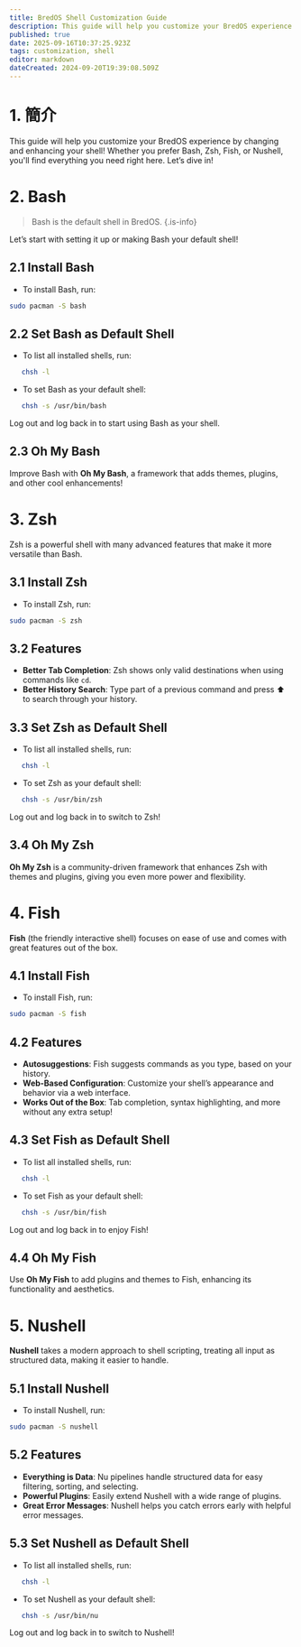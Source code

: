 ```yaml
---
title: BredOS Shell Customization Guide
description: This guide will help you customize your BredOS experience by changing and enhancing your shell!  Whether you prefer Bash, Zsh, Fish, or Nushell, you'll find everything you need right here. Let’s dive in! 🌊
published: true
date: 2025-09-16T10:37:25.923Z
tags: customization, shell
editor: markdown
dateCreated: 2024-09-20T19:39:08.509Z
---
```


# 1. 簡介

This guide will help you customize your BredOS experience by changing and enhancing your shell!  Whether you prefer Bash, Zsh, Fish, or Nushell, you'll find everything you need right here. Let’s dive in!

# 2. Bash

> Bash is the default shell in BredOS.
> {.is-info}

Let’s start with setting it up or making Bash your default shell!

## 2.1 Install Bash

- To install Bash, run:

```bash
sudo pacman -S bash
```

## 2.2 Set Bash as Default Shell

- To list all installed shells, run:

```bash
   chsh -l
```

- To set Bash as your default shell:

```bash
   chsh -s /usr/bin/bash
```

Log out and log back in to start using Bash as your shell.

## 2.3 Oh My Bash

Improve Bash with **Oh My Bash**, a framework that adds themes, plugins, and other cool enhancements!

# 3. Zsh

Zsh is a powerful shell with many advanced features that make it more versatile than Bash.

## 3.1 Install Zsh

- To install Zsh, run:

```bash
sudo pacman -S zsh
```

## 3.2 Features

- **Better Tab Completion**: Zsh shows only valid destinations when using commands like `cd`.
- **Better History Search**: Type part of a previous command and press ⬆ to search through your history.

## 3.3 Set Zsh as Default Shell

- To list all installed shells, run:

```bash
   chsh -l
```

- To set Zsh as your default shell:

```bash
   chsh -s /usr/bin/zsh
```

Log out and log back in to switch to Zsh!

## 3.4 Oh My Zsh

**Oh My Zsh** is a community-driven framework that enhances Zsh with themes and plugins, giving you even more power and flexibility.

# 4. Fish

**Fish** (the friendly interactive shell) focuses on ease of use and comes with great features out of the box.

## 4.1 Install Fish

- To install Fish, run:

```bash
sudo pacman -S fish
```

## 4.2 Features

- **Autosuggestions**: Fish suggests commands as you type, based on your history.
- **Web-Based Configuration**: Customize your shell’s appearance and behavior via a web interface.
- **Works Out of the Box**: Tab completion, syntax highlighting, and more without any extra setup!

## 4.3 Set Fish as Default Shell

- To list all installed shells, run:

```bash
   chsh -l
```

- To set Fish as your default shell:

```bash
   chsh -s /usr/bin/fish
```

Log out and log back in to enjoy Fish!

## 4.4 Oh My Fish

Use **Oh My Fish** to add plugins and themes to Fish, enhancing its functionality and aesthetics.

# 5. Nushell

**Nushell** takes a modern approach to shell scripting, treating all input as structured data, making it easier to handle.

## 5.1 Install Nushell

- To install Nushell, run:

```bash
sudo pacman -S nushell
```

## 5.2 Features

- **Everything is Data**: Nu pipelines handle structured data for easy filtering, sorting, and selecting.
- **Powerful Plugins**: Easily extend Nushell with a wide range of plugins.
- **Great Error Messages**: Nushell helps you catch errors early with helpful error messages.

## 5.3 Set Nushell as Default Shell

- To list all installed shells, run:

```bash
   chsh -l
```

- To set Nushell as your default shell:

```bash
   chsh -s /usr/bin/nu
```

Log out and log back in to switch to Nushell!
